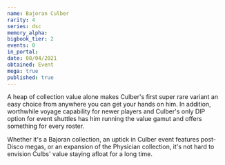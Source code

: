 ```yaml
---
name: Bajoran Culber
rarity: 4
series: dsc
memory_alpha:
bigbook_tier: 2
events: 0
in_portal:
date: 08/04/2021
obtained: Event
mega: true
published: true
---
```


A heap of collection value alone makes Culber's first super rare variant an easy choice from anywhere you can get your hands on him. In addition, worthwhile voyage capability for newer players and Culber's only DIP option for event shuttles has him running the value gamut and offers something for every roster.

Whether it's a Bajoran collection, an uptick in Culber event features post-Disco megas, or an expansion of the Physician collection, it's not hard to envision Culbs' value staying afloat for a long time.
